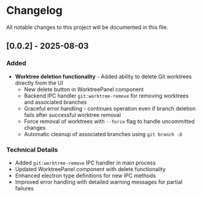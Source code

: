 # Changelog

All notable changes to this project will be documented in this file.

## [0.0.2] - 2025-08-03

### Added
- **Worktree deletion functionality** - Added ability to delete Git worktrees directly from the UI
  - New delete button in WorktreePanel component
  - Backend IPC handler `git:worktree-remove` for removing worktrees and associated branches
  - Graceful error handling - continues operation even if branch deletion fails after successful worktree removal
  - Force removal of worktrees with `--force` flag to handle uncommitted changes
  - Automatic cleanup of associated branches using `git branch -D`

### Technical Details
- Added `git:worktree-remove` IPC handler in main process
- Updated WorktreePanel component with delete functionality
- Enhanced electron type definitions for new IPC methods
- Improved error handling with detailed warning messages for partial failures